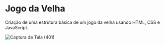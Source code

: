 # Jogo da Velha
Criação de uma estrutura básica de um jogo da velha usando HTML, CSS e JavaScript.

![Captura de Tela (401)](https://github.com/juacg/jogo-da-velha/assets/93205351/d9ec8f1e-fafc-4ed2-941c-62d4681ff8e3)
